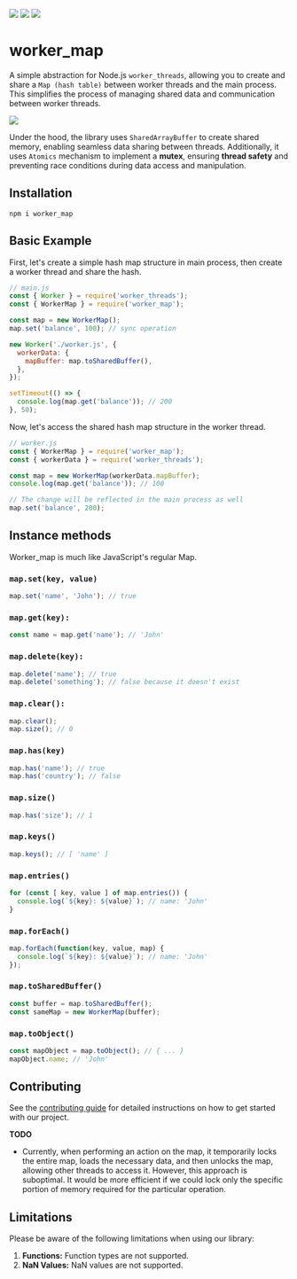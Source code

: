 ![](https://img.shields.io/badge/dependencies-none-brightgreen.svg)
![](https://img.shields.io/npm/l/worker_map.svg)
![](https://img.shields.io/npm/dt/worker_map.svg)

# worker_map

A simple abstraction for Node.js `worker_threads`, allowing you to create and share a `Map (hash table)` between worker threads and the main process. This simplifies the process of managing shared data and communication between worker threads.

![](https://topentol.sirv.com/github/worker_map.jpg)

Under the hood, the library uses `SharedArrayBuffer` to create shared memory, enabling seamless data sharing between threads. Additionally, it uses `Atomics` mechanism to implement a **mutex**, ensuring **thread safety** and preventing race conditions during data access and manipulation.

## Installation

```
npm i worker_map
```

## Basic Example

First, let's create a simple hash map structure in main process, then create a worker thread and share the hash.

```js
// main.js
const { Worker } = require('worker_threads');
const { WorkerMap } = require('worker_map');

const map = new WorkerMap();
map.set('balance', 100); // sync operation

new Worker('./worker.js', {
  workerData: {
    mapBuffer: map.toSharedBuffer(),
  },
});

setTimeout(() => {
  console.log(map.get('balance')); // 200
}, 50);
```

Now, let's access the shared hash map structure in the worker thread.

```js
// worker.js
const { WorkerMap } = require('worker_map');
const { workerData } = require('worker_threads');

const map = new WorkerMap(workerData.mapBuffer);
console.log(map.get('balance')); // 100

// The change will be reflected in the main process as well
map.set('balance', 200);
```

## Instance methods

Worker_map is much like JavaScript's regular Map.

### `map.set(key, value)`

```js
map.set('name', 'John'); // true
```

### `map.get(key):`

```js
const name = map.get('name'); // 'John'
```

### `map.delete(key):`

```js
map.delete('name'); // true
map.delete('something'); // false because it doesn't exist
```

### `map.clear():`

```js
map.clear();
map.size(); // 0
```

### `map.has(key)`

```js
map.has('name'); // true
map.has('country'); // false
```

### `map.size()`

```js
map.has('size'); // 1
```

### `map.keys()`

```js
map.keys(); // [ 'name' ]
```

### `map.entries()`

```js
for (const [ key, value ] of map.entries()) {
  console.log(`${key}: ${value}`); // name: 'John'
}
```

### `map.forEach()`

```js
map.forEach(function(key, value, map) {
  console.log(`${key}: ${value}`); // name: 'John'
});
```

### `map.toSharedBuffer()`

```js
const buffer = map.toSharedBuffer();
const sameMap = new WorkerMap(buffer);
```

### `map.toObject()`

```js
const mapObject = map.toObject(); // { ... }
mapObject.name; // 'John'
```

## Contributing

See the [contributing guide](https://github.com/nairihar/worker_map/blob/main/CONTRIBUTING.md) for detailed instructions on how to get started with our project.

**TODO**

- Currently, when performing an action on the map, it temporarily locks the entire map, loads the necessary data, and then unlocks the map, allowing other threads to access it. However, this approach is suboptimal. It would be more efficient if we could lock only the specific portion of memory required for the particular operation.

## Limitations

Please be aware of the following limitations when using our library:

1. **Functions:** Function types are not supported.
2. **NaN Values:** NaN values are not supported.
